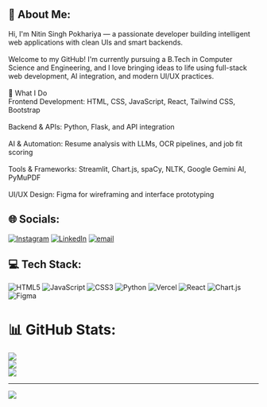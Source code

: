 ## 💫 About Me:
Hi, I'm Nitin Singh Pokhariya — a passionate developer building intelligent web applications with clean UIs and smart backends.<br><br>Welcome to my GitHub! I'm currently pursuing a B.Tech in Computer Science and Engineering, and I love bringing ideas to life using full-stack web development, AI integration, and modern UI/UX practices.<br><br>🔧 What I Do<br>Frontend Development: HTML, CSS, JavaScript, React, Tailwind CSS, Bootstrap<br><br>Backend & APIs: Python, Flask, and API integration<br><br>AI & Automation: Resume analysis with LLMs, OCR pipelines, and job fit scoring<br><br>Tools & Frameworks: Streamlit, Chart.js, spaCy, NLTK, Google Gemini AI, PyMuPDF<br><br>UI/UX Design: Figma for wireframing and interface prototyping


## 🌐 Socials:
[![Instagram](https://img.shields.io/badge/Instagram-%23E4405F.svg?logo=Instagram&logoColor=white)](https://instagram.com/nitin_pokhariya) [![LinkedIn](https://img.shields.io/badge/LinkedIn-%230077B5.svg?logo=linkedin&logoColor=white)](https://linkedin.com/in/nitin-singh-pokhariya-922a1a280) [![email](https://img.shields.io/badge/Email-D14836?logo=gmail&logoColor=white)](mailto:nitinpokhariya20@gmail.com) 

## 💻 Tech Stack:
![HTML5](https://img.shields.io/badge/html5-%23E34F26.svg?style=for-the-badge&logo=html5&logoColor=white) ![JavaScript](https://img.shields.io/badge/javascript-%23323330.svg?style=for-the-badge&logo=javascript&logoColor=%23F7DF1E) ![CSS3](https://img.shields.io/badge/css3-%231572B6.svg?style=for-the-badge&logo=css3&logoColor=white) ![Python](https://img.shields.io/badge/python-3670A0?style=for-the-badge&logo=python&logoColor=ffdd54) ![Vercel](https://img.shields.io/badge/vercel-%23000000.svg?style=for-the-badge&logo=vercel&logoColor=white) ![React](https://img.shields.io/badge/react-%2320232a.svg?style=for-the-badge&logo=react&logoColor=%2361DAFB) ![Chart.js](https://img.shields.io/badge/chart.js-F5788D.svg?style=for-the-badge&logo=chart.js&logoColor=white) ![Figma](https://img.shields.io/badge/figma-%23F24E1E.svg?style=for-the-badge&logo=figma&logoColor=white)
# 📊 GitHub Stats:
![](https://github-readme-stats.vercel.app/api?username=nitin102005&theme=dark&hide_border=false&include_all_commits=false&count_private=false)<br/>
![](https://nirzak-streak-stats.vercel.app/?user=nitin102005&theme=dark&hide_border=false)<br/>
![](https://github-readme-stats.vercel.app/api/top-langs/?username=nitin102005&theme=dark&hide_border=false&include_all_commits=false&count_private=false&layout=compact)

---
[![](https://visitcount.itsvg.in/api?id=nitin102005&icon=0&color=0)](https://visitcount.itsvg.in)

<!-- Proudly created with GPRM ( https://gprm.itsvg.in ) -->
